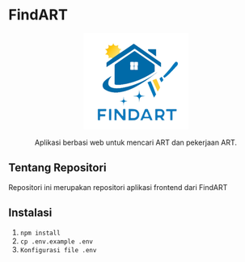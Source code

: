 # FindART

<p align="center"><img src="./src/assets/images/findart_logo.png"></p>

<p align="center">Aplikasi berbasi web untuk mencari ART dan pekerjaan ART. </p>

## Tentang Repositori
Repositori ini merupakan repositori aplikasi frontend dari FindART

## Instalasi

1. `npm install`
2. `cp .env.example .env`
3. `Konfigurasi file .env`
